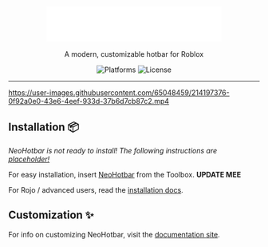 <p align="center">
  <a href="https://avafe.me/NeoHotbar" target="_blank">
    <picture>
      <source media="(prefers-color-scheme: dark)" srcset="/gh-assets/NeoHotbarLogoLight.svg"></source>
      <source media="(prefers-color-scheme: light)" srcset="/gh-assets/NeoHotbarLogoDark.svg"></source>
      <img alt="NeoHotbar" src="/gh-assets/NeoHotbarLogoLight.svg" width="350" height="70"></img>
    </picture>
  </a>
</p>

<p align="center">
    A modern, customizable hotbar for Roblox
</p>

<p align="center">
  <img alt="Platforms" src="https://img.shields.io/badge/compatibility-%F0%9F%92%BB%20%F0%9F%93%B1%20%F0%9F%8E%AE-green"></img>
  <img alt="License" src="https://img.shields.io/github/license/ImAvafe/NeoHotbar"></img>
</p>

---

https://user-images.githubusercontent.com/65048459/214197376-0f92a0e0-43e6-4eef-933d-37b6d7cb87c2.mp4

## Installation 📦

*NeoHotbar is not ready to install! The following instructions are <u>placeholder!</u>*

For easy installation, insert [NeoHotbar](https://example.com) from the Toolbox. **UPDATE MEE**

For Rojo / advanced users, read the [installation docs](https://avafe.me/NeoHotbar/docs/intro#installation).

## Customization ✨

For info on customizing NeoHotbar, visit the [documentation site](https://avafe.me/NeoHotbar/docs/customization).